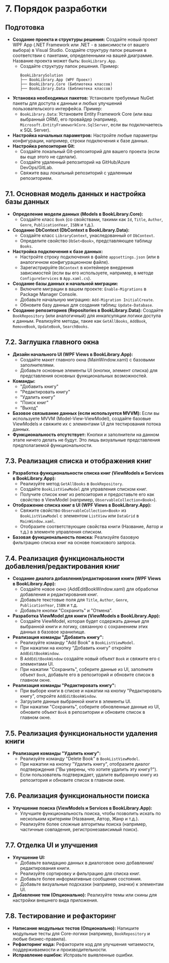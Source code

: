 ﻿# 7. Порядок разработки

## Подготовка

*   **Создание проекта и структуры решения:** Создайте новый проект WPF App (.NET Framework или .NET - в зависимости от вашего выбора) в Visual Studio. Создайте структуру папок решения в соответствии с пакетами, определенными на вашей диаграмме. Название проекта может быть: `BookLibrary.App`.
    *   Создайте структуру папок решения. Пример:
        ```
        BookLibrarySolution
        ├── BookLibrary.App (WPF Проект)
        ├── BookLibrary.Core (Библиотека классов)
        ├── BookLibrary.Data (Библиотека классов)
        ```
*   **Установка необходимых пакетов:** Установите требуемые NuGet пакеты для доступа к данным и любых улучшений пользовательского интерфейса. Пример:
    *   `BookLibrary.Data`: Установите Entity Framework Core (или ваш выбранный ORM), его провайдер (например, `Microsoft.EntityFrameworkCore.SqlServer`, если вы подключаетесь к SQL Server).
*   **Настройка начальных параметров:** Настройте любые параметры конфигурации, например, строки подключения к базе данных.
*   **Настройка репозитория Git**:
    *   Создайте локальный Git-репозиторий для вашего проекта (если вы еще этого не сделали).
    *   Создайте удаленный репозиторий на GitHub/Azure DevOps/GitLab.
    *   Свяжите ваш локальный репозиторий с удаленным репозиторием.

## 7.1. Основная модель данных и настройка базы данных

*   **Определение модели данных (Models в BookLibrary.Core):**
    *   Создайте класс `Book` (со свойствами, такими как `Id`, `Title`, `Author`, `Genre`, `PublicationYear`, `ISBN` и т.д.).
*   **Создание DbContext (DbContext в BookLibrary.Data):**
    *   Создайте класс `LibraryContext`, унаследованный от `DbContext`.
    *   Определите свойство `DbSet<Book>`, представляющее таблицу `Books`.
*   **Настройка подключения к базе данных:**
    *   Настройте строку подключения в файле `appsettings.json` (или в аналогичном конфигурационном файле).
    *   Зарегистрируйте `DbContext` в контейнере внедрения зависимостей (если вы его используете, например, в методе `ConfigureServices` в `App.xaml.cs`).
*   **Создание базы данных и начальной миграции:**
    *   Включите миграции в вашем проекте: `Enable-Migrations` в Package Manager Console.
    *   Добавьте начальную миграцию: `Add-Migration InitialCreate`.
    *   Обновите базу данных для создания таблиц: `Update-Database`.
*   **Создание репозиториев (Repositories в BookLibrary.Data):** Создайте `BookRepository` (или аналогичный) для инкапсуляции логики доступа к данным. Реализуйте методы, такие как `GetAllBooks`, `AddBook`, `RemoveBook`, `UpdateBook`, `SearchBooks`.

## 7.2. Заглушка главного окна

*   **Дизайн начального UI (WPF Views в BookLibrary.App):**
    *   Создайте макет главного окна (MainWindow.xaml) с базовыми заполнителями.
    *   Добавьте основные элементы UI (кнопки, элемент списка) для представления основных функциональных возможностей.
*   **Команды:**
    *   "Добавить книгу"
    *   "Редактировать книгу"
    *   "Удалить книгу"
    *   "Поиск книг"
    *   "Выход"
*   **Базовое связывание данных (если используется MVVM):** Если вы используете MVVM (Model-View-ViewModel), создайте базовые ViewModels и свяжите их с элементами UI для тестирования потока данных.
*   **Функциональность отсутствует:** Кнопки и заполнители на данном этапе ничего делать не будут. Это лишь визуальные представления предполагаемой функциональности.

## 7.3. Реализация списка и отображения книг

*   **Разработка функциональности списка книг (ViewModels и Services в BookLibrary.App):**
    *   Реализуйте метод `GetAllBooks` в `BookRepository`.
    *   Создайте `BookListViewModel` для управления списком книг.
    *   Получите список книг из репозитория и предоставьте его как свойство в ViewModel (например, `ObservableCollection<Book>`).
*   **Отображение списка книг в UI (WPF Views в BookLibrary.App):**
    *   Свяжите свойство `ObservableCollection<Book>` из `BookListViewModel` с элементом `ListView` или `DataGrid` в `MainWindow.xaml`.
    *   Отобразите соответствующие свойства книги (Название, Автор и т.д.) в элементе управления списком.
*   **Базовая функциональность поиска:** Реализуйте базовую фильтрацию списка книг на основе поискового запроса.

## 7.4. Реализация функциональности добавления/редактирования книг

*   **Создание диалога добавления/редактирования книги (WPF Views в BookLibrary.App):**
    *   Создайте новое окно (AddEditBookWindow.xaml) для обработки добавления и редактирования книг.
    *   Добавьте текстовые поля для `Title`, `Author`, `Genre`, `PublicationYear`, `ISBN` и т.д.
    *   Добавьте кнопки "Сохранить" и "Отмена".
*   **Разработка ViewModel для книги (ViewModels в BookLibrary.App):**
    *   Создайте ViewModel, которая будет содержать данные для выбранной книги и логику, связанную с сохранением этих данных в базовое хранилище.
*   **Реализация команды "Добавить книгу":**
    *   Реализуйте команду "Add Book" в `BookListViewModel`.
    *   При нажатии на кнопку "Добавить книгу" откройте `AddEditBookWindow`.
    *   В `AddEditBookWindow` создайте новый объект `Book` и свяжите его с элементами UI.
    *   При нажатии "Сохранить", соберите данные из UI, заполните объект `Book`, добавьте его в репозиторий и обновите список в главном окне.
*   **Реализация команды "Редактировать книгу":**
    *   При выборе книги в списке и нажатии на кнопку "Редактировать книгу", откройте `AddEditBookWindow`.
    *   Загрузите данные выбранной книги в элементы UI.
    *   При нажатии "Сохранить", соберите обновленные данные из UI, обновите объект `Book` в репозитории и обновите список в главном окне.

## 7.5. Реализация функциональности удаления книги

*   **Реализация команды "Удалить книгу":**
    *   Реализуйте команду "Delete Book" в `BookListViewModel`.
    *   При нажатии на кнопку "Удалить книгу", отобразите диалог подтверждения ("Вы уверены, что хотите удалить эту книгу?").
    *   Если пользователь подтверждает, удалите выбранную книгу из репозитория и обновите список в главном окне.

## 7.6. Реализация функциональности поиска

*   **Улучшение поиска (ViewModels и Services в BookLibrary.App):**
    *   Улучшите функциональность поиска, чтобы позволить искать по нескольким критериям (Название, Автор, Жанр и т.д.).
    *   Реализуйте более сложные алгоритмы поиска (например, частичные совпадения, регистронезависимый поиск).

## 7.7. Отделка UI и улучшения

*   **Улучшение UI:**
    *   Добавьте валидацию данных в диалоговое окно добавления/редактирования книги.
    *   Реализуйте сортировку и фильтрацию для списка книг.
    *   Добавьте более информативные сообщения состояния.
    *   Добавьте визуальные подсказки (например, значки) к элементам UI.
*   **Добавление тем (Опционально):** Реализуйте темы или скины для настройки внешнего вида приложения.

## 7.8. Тестирование и рефакторинг

*   **Написание модульных тестов (Опционально):** Напишите модульные тесты для Core-логики (например, `BookRepository` и любые бизнес-правила).
*   **Рефакторинг кода:** Рефакторите код для улучшения читаемости, поддерживаемости и производительности.
*   **Исправление ошибок:** Исправьте выявленные ошибки.